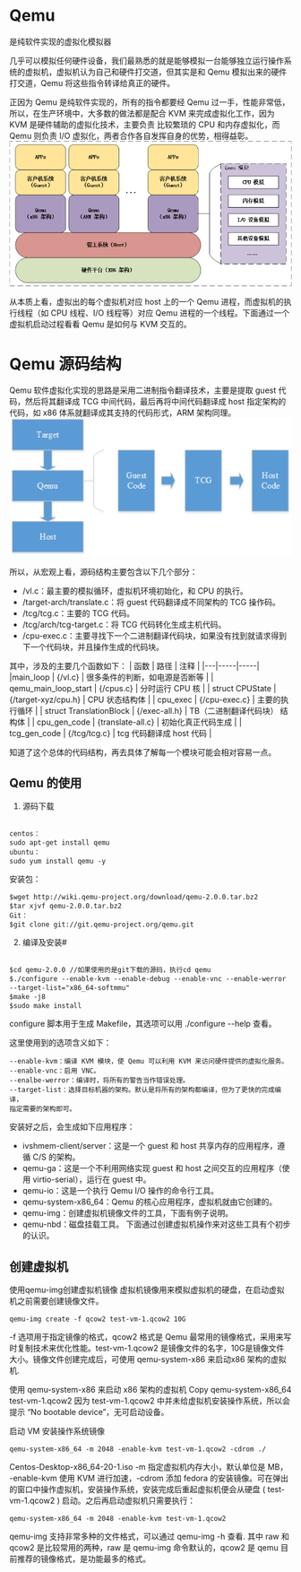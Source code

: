 # Qemu

 是纯软件实现的虚拟化模拟器

几乎可以模拟任何硬件设备，我们最熟悉的就是能够模拟一台能够独立运行操作系统的虚拟机，虚拟机认为自己和硬件打交道，但其实是和 Qemu 模拟出来的硬件打交道，Qemu 将这些指令转译给真正的硬件。

正因为 Qemu 是纯软件实现的，所有的指令都要经 Qemu 过一手，性能非常低，所以，在生产环境中，大多数的做法都是配合 KVM 来完成虚拟化工作，因为 KVM 是硬件辅助的虚拟化技术，主要负责 比较繁琐的 CPU 和内存虚拟化，而 Qemu 则负责 I/O 虚拟化，两者合作各自发挥自身的优势，相得益彰。
![](/qemu/qemu.png)

从本质上看，虚拟出的每个虚拟机对应 host 上的一个 Qemu 进程，而虚拟机的执行线程（如 CPU 线程、I/O 线程等）对应 Qemu 进程的一个线程。下面通过一个虚拟机启动过程看看 Qemu 是如何与 KVM 交互的。

# Qemu 源码结构

Qemu 软件虚拟化实现的思路是采用二进制指令翻译技术，主要是提取 guest 代码，然后将其翻译成 TCG 中间代码，最后再将中间代码翻译成 host 指定架构的代码，如 x86 体系就翻译成其支持的代码形式，ARM 架构同理。
![](/qemu/qemu2.png)

所以，从宏观上看，源码结构主要包含以下几个部分：

+ /vl.c：最主要的模拟循环，虚拟机环境初始化，和 CPU 的执行。
+ /target-arch/translate.c：将 guest 代码翻译成不同架构的 TCG 操作码。
+ /tcg/tcg.c：主要的 TCG 代码。
+ /tcg/arch/tcg-target.c：将 TCG 代码转化生成主机代码。
+ /cpu-exec.c：主要寻找下一个二进制翻译代码块，如果没有找到就请求得到下一个代码块，并且操作生成的代码块。

其中，涉及的主要几个函数如下：
|  函数 | 路径 | 	注释 |
|---|-----|-----|
|main_loop |	{/vl.c}	 | 很多条件的判断，如电源是否断等  |
| qemu_main_loop_start | 	{/cpus.c} | 	分时运行 CPU 核 | 
| struct CPUState | 	{/target-xyz/cpu.h} | 	CPU 状态结构体 | 
| cpu_exec | 	{/cpu-exec.c} | 	主要的执行循环 | 
|  struct TranslationBlock | 	{/exec-all.h} | 	TB（二进制翻译代码块） 结构体 | 
| cpu_gen_code | 	{translate-all.c} | 	初始化真正代码生成 | 
| tcg_gen_code | 	{/tcg/tcg.c} | 	tcg 代码翻译成 host 代码 | 

知道了这个总体的代码结构，再去具体了解每一个模块可能会相对容易一点。

## Qemu 的使用
1. 源码下载
```
 
centos：
sudo apt-get install qemu
ubuntu：
sudo yum install qemu -y
```
安装包：
```
$wget http://wiki.qemu-project.org/download/qemu-2.0.0.tar.bz2
$tar xjvf qemu-2.0.0.tar.bz2
Git：
$git clone git://git.qemu-project.org/qemu.git
```
2. 编译及安装#
```
 
$cd qemu-2.0.0 //如果使用的是git下载的源码，执行cd qemu
$./configure --enable-kvm --enable-debug --enable-vnc --enable-werror  --target-list="x86_64-softmmu"
$make -j8
$sudo make install
```
configure 脚本用于生成 Makefile，其选项可以用 ./configure --help 查看。

这里使用到的选项含义如下：
```
--enable-kvm：编译 KVM 模块，使 Qemu 可以利用 KVM 来访问硬件提供的虚拟化服务。
--enable-vnc：启用 VNC。
--enalbe-werror：编译时，将所有的警告当作错误处理。
--target-list：选择目标机器的架构。默认是将所有的架构都编译，但为了更快的完成编译，
指定需要的架构即可。
```
安装好之后，会生成如下应用程序：



+ ivshmem-client/server：这是一个 guest 和 host 共享内存的应用程序，遵循 C/S 的架构。
+ qemu-ga：这是一个不利用网络实现 guest 和 host 之间交互的应用程序（使用 virtio-serial），运行在 guest 中。
+ qemu-io：这是一个执行 Qemu I/O 操作的命令行工具。
+ qemu-system-x86_64：Qemu 的核心应用程序，虚拟机就由它创建的。
+ qemu-img：创建虚拟机镜像文件的工具，下面有例子说明。
+ qemu-nbd：磁盘挂载工具。
下面通过创建虚拟机操作来对这些工具有个初步的认识。

## 创建虚拟机

使用qemu-img创建虚拟机镜像
虚拟机镜像用来模拟虚拟机的硬盘，在启动虚拟机之前需要创建镜像文件。

```
qemu-img create -f qcow2 test-vm-1.qcow2 10G
```
-f 选项用于指定镜像的格式，qcow2 格式是 Qemu 最常用的镜像格式，采用来写时复制技术来优化性能。test-vm-1.qcow2 是镜像文件的名字，10G是镜像文件大小。镜像文件创建完成后，可使用 qemu-system-x86 来启动x86 架构的虚拟机.

使用 qemu-system-x86 来启动 x86 架构的虚拟机
Copy
qemu-system-x86_64 test-vm-1.qcow2
因为 test-vm-1.qcow2 中并未给虚拟机安装操作系统，所以会提示 “No bootable device”，无可启动设备。

启动 VM 安装操作系统镜像
``` 
qemu-system-x86_64 -m 2048 -enable-kvm test-vm-1.qcow2 -cdrom ./
```
Centos-Desktop-x86_64-20-1.iso
-m 指定虚拟机内存大小，默认单位是 MB， -enable-kvm 使用 KVM 进行加速，-cdrom 添加 fedora 的安装镜像。可在弹出的窗口中操作虚拟机，安装操作系统，安装完成后重起虚拟机便会从硬盘 ( test-vm-1.qcow2 ) 启动。之后再启动虚拟机只需要执行：
```
qemu-system-x86_64 -m 2048 -enable-kvm test-vm-1.qcow2
```

qemu-img 支持非常多种的文件格式，可以通过 qemu-img -h 查看.
其中 raw 和 qcow2 是比较常用的两种，raw 是 qemu-img 命令默认的，qcow2 是 qemu 目前推荐的镜像格式，是功能最多的格式。